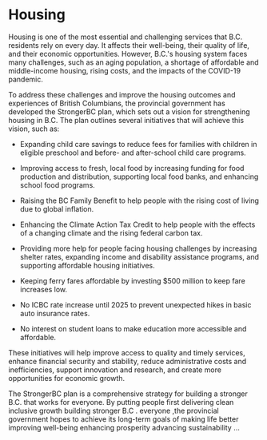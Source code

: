 # Housing


Housing is one of the most essential and challenging services that B.C. residents rely on every day. It affects their well-being, their quality of life, and their economic opportunities. However, B.C.'s housing system faces many challenges, such as an aging population, a shortage of affordable and middle-income housing, rising costs, and the impacts of the COVID-19 pandemic.

To address these challenges and improve the housing outcomes and experiences of British Columbians, the provincial government has developed the StrongerBC plan, which sets out a vision for strengthening housing in B.C. The plan outlines several initiatives that will achieve this vision, such as:

* Expanding child care savings to reduce fees for families with children in eligible preschool and before- and after-school child care programs.

* Improving access to fresh, local food by increasing funding for food production and distribution, supporting local food banks, and enhancing school food programs.

* Raising the BC Family Benefit to help people with the rising cost of living due to global inflation.

* Enhancing the Climate Action Tax Credit to help people with the effects of a changing climate and the rising federal carbon tax.

* Providing more help for people facing housing challenges by increasing shelter rates, expanding income and disability assistance programs, and supporting affordable housing initiatives.

* Keeping ferry fares affordable by investing $500 million to keep fare increases low.

* No ICBC rate increase until 2025 to prevent unexpected hikes in basic auto insurance rates.

* No interest on student loans to make education more accessible and affordable.

These initiatives will help improve access to quality and timely services, enhance financial security and stability, reduce administrative costs and inefficiencies, support innovation and research, and create more opportunities for economic growth.

The StrongerBC plan is a comprehensive strategy for building a stronger B.C. that works for everyone. By putting people first delivering clean inclusive growth building stronger B.C . everyone ,the provincial government hopes to achieve its long-term goals of making life better improving well-being enhancing prosperity advancing sustainability …